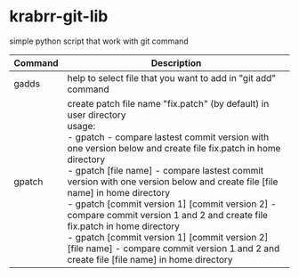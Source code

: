 # krabrr-git-lib
simple python script that work with git command <br/>

| Command | Description |
| --- | --- |
| gadds | help to select file that you want to add in "git add" command |
| gpatch | create patch file name "fix.patch" (by default) in user directory <br/> usage: <br/> - gpatch - compare lastest commit version with one version below and create file fix.patch in home directory<br/>- gpatch [file name] - compare lastest commit version with one version below and create file [file name] in home directory<br/>- gpatch [commit version 1] [commit version 2] - compare commit version 1 and 2 and create file fix.patch in home directory<br/>- gpatch [commit version 1] [commit version 2] [file name] - compare commit version 1 and 2 and create file [file name] in home directory||
